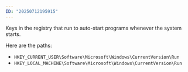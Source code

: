```yaml
---
ID: "20250712195915"
---
```

Keys in the registry that run to auto-start programs whenever the system starts.

Here are the paths:
- `HKEY_CURRENT_USER\Software\Microsoft\Windows\CurrentVersion\Run`
- `HKEY_LOCAL_MACHINE\Software\Microsoft\Windows\CurrentVersion\Run`